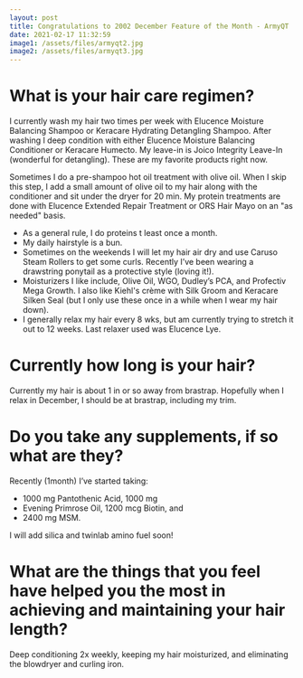 ```yaml
---
layout: post
title: Congratulations to 2002 December Feature of the Month - ArmyQT
date: 2021-02-17 11:32:59
image1: /assets/files/armyqt2.jpg
image2: /assets/files/armyqt3.jpg
---
```

# What is your hair care regimen?

I currently wash my hair two times per week with Elucence Moisture Balancing Shampoo or Keracare Hydrating Detangling Shampoo. After washing I deep condition with either Elucence Moisture Balancing Conditioner or Keracare Humecto. My leave-in is Joico Integrity Leave-In (wonderful for detangling). These are my favorite products right now.

Sometimes I do a pre-shampoo hot oil treatment with olive oil. When I skip this step, I add a small amount of olive oil to my hair along with the conditioner and sit under the dryer for 20 min. My protein treatments are done with Elucence Extended Repair Treatment or ORS Hair Mayo on an "as needed" basis.

* As a general rule, I do proteins t least once a month.
* My daily hairstyle is a bun.
* Sometimes on the weekends I will let my hair air dry and use Caruso Steam Rollers to get some curls. Recently I’ve been wearing a drawstring ponytail as a protective style (loving it!).
* Moisturizers I like include, Olive Oil, WGO, Dudley’s PCA, and Profectiv Mega Growth. I also like Kiehl's crème with Silk Groom and Keracare Silken Seal (but I only use these once in a while when I wear my hair down).
* I generally relax my hair every 8 wks, but am currently trying to stretch it out to 12 weeks. Last relaxer used was Elucence Lye.

# Currently how long is your hair?

Currently my hair is about 1 in or so away from brastrap. Hopefully when I relax in December, I should be at brastrap, including my trim.

# Do you take any supplements, if so what are they?

Recently (1month) I’ve started taking:

* 1000 mg Pantothenic Acid, 1000 mg
* Evening Primrose Oil, 1200 mcg Biotin, and
* 2400 mg MSM.

I will add silica and twinlab amino fuel soon!

# What are the things that you feel have helped you the most in achieving and maintaining your hair length?

Deep conditioning 2x weekly, keeping my hair moisturized, and eliminating the blowdryer and curling iron.